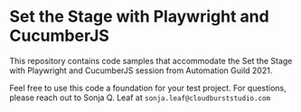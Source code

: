 # Set the Stage with Playwright and CucumberJS

This repository contains code samples that accommodate the Set the Stage with Playwright and CucumberJS session from Automation Guild 2021.

Feel free to use this code a foundation for your test project. For questions, please reach out to Sonja Q. Leaf at `sonja.leaf@cloudburststudio.com`